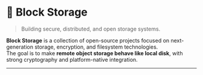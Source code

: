 # 🧱 Block Storage
> Building secure, distributed, and open storage systems.

**Block Storage** is a collection of open-source projects focused on next-generation storage, encryption, and filesystem technologies.  
The goal is to make **remote object storage behave like local disk**, with strong cryptography and platform-native integration.

---
